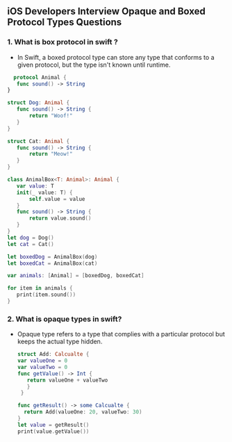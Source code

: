 ## iOS Developers Interview Opaque and Boxed Protocol Types Questions

### 1. What is box protocol in swift ?
-  In Swift, a boxed protocol type can store any type that conforms to a given protocol, but the type isn't known until 
   runtime.

 ```swift
   protocol Animal {
    func sound() -> String
}

struct Dog: Animal {
    func sound() -> String {
        return "Woof!"
    }
}

struct Cat: Animal {
    func sound() -> String {
        return "Meow!"
    }
}

class AnimalBox<T: Animal>: Animal {
    var value: T
    init(_ value: T) {
        self.value = value
    }
    func sound() -> String {
        return value.sound()
    }
}
let dog = Dog()
let cat = Cat()

let boxedDog = AnimalBox(dog)
let boxedCat = AnimalBox(cat)

var animals: [Animal] = [boxedDog, boxedCat]

for item in animals {
    print(item.sound())
}
```
### 2. What is opaque types in swift?
  - Opaque type refers to a type that complies with a particular protocol but keeps the actual type hidden.

    ```swift
    struct Add: Calcualte {
    var valueOne = 0
    var valueTwo = 0
    func getValue() -> Int {
       return valueOne + valueTwo
       }
     }

    func getResult() -> some Calcualte {
      return Add(valueOne: 20, valueTwo: 30)
    }
    let value = getResult()
    print(value.getValue())
    ```

